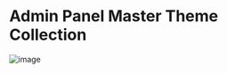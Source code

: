 # Admin Panel Master Theme Collection

![image](https://user-images.githubusercontent.com/55779668/128497964-ed481581-ab7e-4591-a649-3ecb602e6a30.png)
